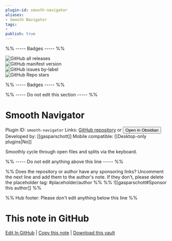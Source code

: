 ```yaml
---
plugin-id: smooth-navigator
aliases:
- Smooth Navigator
tags: 
- 
publish: true
---
```


%% ----- Badges ----- %%

![GitHub all releases](https://img.shields.io/github/downloads/gasparschott/smooth-navigator/total?color=573E7A&logo=github&style=for-the-badge)   
![GitHub manifest version](https://img.shields.io/github/manifest-json/v/gasparschott/smooth-navigator?color=573E7A&logo=github&style=for-the-badge)   
![GitHub issues by-label](https://img.shields.io/github/issues/gasparschott/smooth-navigator/help%20wanted?color=573E7A&logo=github&style=for-the-badge)   
![GitHub Repo stars](https://img.shields.io/github/stars/gasparschott/smooth-navigator?color=573E7A&logo=github&style=for-the-badge)

%% ----- Badges ----- %%

%% ----- Do not edit this section ----- %%

# Smooth Navigator

Plugin ID: `smooth-navigator`
Links: [GitHub repository](https://github.com/gasparschott/smooth-navigator) or [<button id=HH>Open in Obsidian</button>](obsidian://show-plugin?id=smooth-navigator)
Developed by: [[gasparschott]]
Mobile compatible: [[Desktop-only plugins|No]]

Smoothly cycle through open files and splits via the keyboard.

%% ----- Do not edit anything above this line ----- %% 

%% Does the repository or author have any sponsoring links? Uncomment the next line and add them to the author's note. If they don't, please delete the placeholder tag: #placeholder/author %%
%% ![[gasparschott#Sponsor this author]] %%

%% Hub footer: Please don't edit anything below this line %%

# This note in GitHub

<span class="git-footer">[Edit In GitHub](https://github.dev/obsidian-community/obsidian-hub/blob/main/02%20-%20Community%20Expansions/02.05%20All%20Community%20Expansions/Plugins/smooth-navigator.md "git-hub-edit-note") | [Copy this note](https://raw.githubusercontent.com/obsidian-community/obsidian-hub/main/02%20-%20Community%20Expansions/02.05%20All%20Community%20Expansions/Plugins/smooth-navigator.md "git-hub-copy-note") | [Download this vault](https://github.com/obsidian-community/obsidian-hub/archive/refs/heads/main.zip "git-hub-download-vault") </span>
